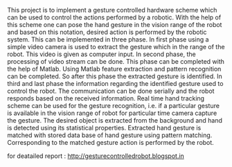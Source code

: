 This project is to implement a gesture controlled hardware scheme which can be used to control the actions performed by a robotic. With the help of this scheme one can pose the hand gesture in the vision range of the robot and based on this notation, desired action is performed by the robotic system. This can be implemented in three phase. In first phase using a simple video camera is used to extract the gesture which in the range of the robot. This video is given as computer input. In second phase, the processing of video stream can be done. This phase can be completed with the help of Matlab. Using Matlab feature extraction and pattern recognition can be completed. So after this phase the extracted gesture is identified. In third and last phase the information regarding the identified gesture used to control the robot. The communication can be done serially and the robot responds based on the received information. Real time hand tracking scheme can be used for the gesture recognition, i.e. if a particular gesture is available in the vision range of robot for particular time camera capture the gesture. The desired object is extracted from the background and hand is detected using its statistical properties. Extracted hand gesture is matched with stored data base of hand gesture using pattern matching. Corresponding to the matched gesture action is performed by the robot.

for deatailed report : http://gesturecontrolledrobot.blogspot.in
